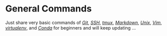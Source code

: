 # General Commands

Just share very basic commands of [*Git*](Git_Commands.md), [*SSH*](SSH_Commands.md), [*tmux*](Tmux_Commands.md), [*Markdown*](Markdown_Commands.md), [*Unix*](Unix_Commands.md), [*Vim*](Vim_Commands.md), [*virtualenv*](Virtualenv_Commands.md), and [*Conda*](Conda_Commands.md) for beginners and will keep updating ...
